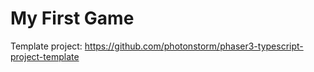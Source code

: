 # My First Game

Template project: https://github.com/photonstorm/phaser3-typescript-project-template
